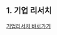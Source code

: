 ## 1. 기업 리서치

[기업리서치 바로가기](https://github.com/YiHanSeul/recruit_research/blob/master/%EC%B1%84%EC%9A%A9%EA%B3%B5%EA%B3%A0%EB%A6%AC%EC%84%9C%EC%B9%98.md)



